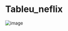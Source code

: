 # Tableu_neflix
![image](https://user-images.githubusercontent.com/85381045/141978352-3e006b97-46c1-4dec-947f-e29ba80bf6fb.png)
